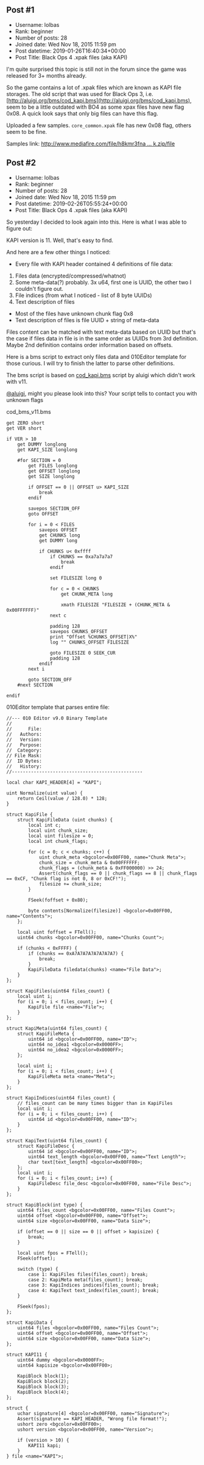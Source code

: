 ## Post #1
- Username: lolbas
- Rank: beginner
- Number of posts: 28
- Joined date: Wed Nov 18, 2015 11:59 pm
- Post datetime: 2019-01-26T16:40:34+00:00
- Post Title: Black Ops 4 .xpak files (aka KAPI)

I'm quite surprised this topic is still not in the forum since the game was released for 3+ months already.

So the game contains a lot of .xpak files which are known as KAPI file storages. The old script that was used for Black Ops 3, i.e. [http://aluigi.org/bms/cod_kapi.bms](http://aluigi.org/bms/cod_kapi.bms), seem to be a little outdated with BO4 as some xpax files have new flag 0x08. A quick look says that only big files can have this flag.

Uploaded a few samples. `core_common.xpak` file has new 0x08 flag, others seem to be fine.

Samples link: [http://www.mediafire.com/file/h8kmr3fna ... k.zip/file](http://www.mediafire.com/file/h8kmr3fnaljoofh/bo4xpak.zip/file)
## Post #2
- Username: lolbas
- Rank: beginner
- Number of posts: 28
- Joined date: Wed Nov 18, 2015 11:59 pm
- Post datetime: 2019-02-26T05:55:24+00:00
- Post Title: Black Ops 4 .xpak files (aka KAPI)

So yesterday I decided to look again into this. Here is what I was able to figure out:

KAPI version is 11. Well, that's easy to find.

And here are a few other things I noticed:

- Every file with KAPI header contained 4 definitions of file data:

1. Files data (encrypted/compressed/whatnot)
2. Some meta-data(?) probably. 3x u64, first one is UUID, the other two I couldn't figure out.
3. File indices (from what I noticed - list of 8 byte UUIDs)
4. Text description of files

- Most of the files have unknown chunk flag 0x8
- Text description of files is file UUID + string of meta-data

Files content can be matched with text meta-data based on UUID but that's the case if files data in file is in the same order as UUIDs from 3rd definition. Maybe 2nd definition contains order information based on offsets.

Here is a bms script to extract only files data and 010Editor template for those curious. I will try to finish the latter to parse other definitions.

The bms script is based on [cod_kapi.bms](https://zenhax.com/viewtopic.php?t=1723) script by aluigi which didn't work with v11.

[@aluigi](https://forum.xentax.com/memberlist.php?mode=viewprofile&u=889), might you please look into this? Your script tells to contact you with unknown flags 

cod_bms_v11.bms

```
get ZERO short
get VER short

if VER > 10
    get DUMMY longlong
    get KAPI_SIZE longlong
    
    #for SECTION = 0
        get FILES longlong
        get OFFSET longlong
        get SIZE longlong
        
        if OFFSET == 0 || OFFSET u> KAPI_SIZE
            break
        endif
        
        savepos SECTION_OFF
        goto OFFSET
        
        for i = 0 < FILES
            savepos OFFSET
            get CHUNKS long
            get DUMMY long
            
            if CHUNKS u< 0xffff
                if CHUNKS == 0xa7a7a7a7
                    break
                endif
                
                set FILESIZE long 0
                
                for c = 0 < CHUNKS
                    get CHUNK_META long
                    
                    xmath FILESIZE "FILESIZE + (CHUNK_META & 0x00FFFFFF)"
                next c
                
                padding 128
                savepos CHUNKS_OFFSET
                print "Offset %CHUNKS_OFFSET|X%"
                log "" CHUNKS_OFFSET FILESIZE
                
                goto FILESIZE 0 SEEK_CUR
                padding 128
            endif
        next i

        goto SECTION_OFF
    #next SECTION

endif

```


010Editor template that parses entire file:

```
//--- 010 Editor v9.0 Binary Template
//
//      File: 
//   Authors: 
//   Version: 
//   Purpose: 
//  Category: 
// File Mask: 
//  ID Bytes: 
//   History: 
//------------------------------------------------

local char KAPI_HEADER[4] = "KAPI";

uint Normalize(uint value) {
    return Ceil(value / 128.0) * 128;
}

struct KapiFile {
    struct KapiFileData (uint chunks) {
        local int c;
        local uint chunk_size;
        local uint filesize = 0;
        local int chunk_flags;
        
        for (c = 0; c < chunks; c++) {
            uint chunk_meta <bgcolor=0x00FF00, name="Chunk Meta">;
            chunk_size = chunk_meta & 0x00FFFFFF;
            chunk_flags = (chunk_meta & 0xFF000000) >> 24;
            Assert(chunk_flags == 0 || chunk_flags == 8 || chunk_flags == 0xCF, "Chunk flag is not 0, 8 or 0xCF!");
            filesize += chunk_size;
        }
        
        FSeek(foffset + 0x80);
        
        byte contents[Normalize(filesize)] <bgcolor=0x00FF00, name="Contents">;
    };
    
    local uint foffset = FTell();
    uint64 chunks <bgcolor=0x00FF00, name="Chunks Count">;
    
    if (chunks < 0xFFFF) {
        if (chunks == 0xA7A7A7A7A7A7A7A7) {
            break;
        }
        KapiFileData filedata(chunks) <name="File Data">;
    }
};

struct KapiFiles(uint64 files_count) {
    local uint i;
    for (i = 0; i < files_count; i++) {
        KapiFile file <name="File">;
    }
};

struct KapiMeta(uint64 files_count) {
    struct KapiFileMeta {
        uint64 id <bgcolor=0x00FF00, name="ID">;
        uint64 no_idea1 <bgcolor=0x0000FF>;
        uint64 no_idea2 <bgcolor=0x0000FF>;
    };
    
    local uint i;
    for (i = 0; i < files_count; i++) {
        KapiFileMeta meta <name="Meta">;
    }
};

struct KapiIndices(uint64 files_count) {
    // files_count can be many times bigger than in KapiFiles
    local uint i;
    for (i = 0; i < files_count; i++) {
        uint64 id <bgcolor=0x00FF00, name="ID">;
    }
};

struct KapiText(uint64 files_count) {
    struct KapiFileDesc {
        uint64 id <bgcolor=0x00FF00, name="ID">;
        uint64 text_length <bgcolor=0x00FF00, name="Text Length">;
        char text[text_length] <bgcolor=0x00FF00>;
    };
    local uint i;
    for (i = 0; i < files_count; i++) {
        KapiFileDesc file_desc <bgcolor=0x00FF00, name="File Desc">;
    }
};

struct KapiBlock(int type) {
    uint64 files_count <bgcolor=0x00FF00, name="Files Count">;
    uint64 offset <bgcolor=0x00FF00, name="Offset">;
    uint64 size <bgcolor=0x00FF00, name="Data Size">;
    
    if (offset == 0 || size == 0 || offset > kapisize) {
        break;
    }
    
    local uint fpos = FTell();
    FSeek(offset);
    
    switch (type) {
        case 1: KapiFiles files(files_count); break;
        case 2: KapiMeta meta(files_count); break;
        case 3: KapiIndices indices(files_count); break;
        case 4: KapiText text_index(files_count); break;
    }
    
    FSeek(fpos);
};

struct KapiData {
    uint64 files <bgcolor=0x00FF00, name="Files Count">;
    uint64 offset <bgcolor=0x00FF00, name="Offset">;
    uint64 size <bgcolor=0x00FF00, name="Data Size">;
};

struct KAPI11 {
    uint64 dummy <bgcolor=0x0000FF>;
    uint64 kapisize <bgcolor=0x00FF00>;
    
    KapiBlock block(1);
    KapiBlock block(2);
    KapiBlock block(3);
    KapiBlock block(4);
};

struct {
    uchar signature[4] <bgcolor=0x00FF00, name="Signature">;
    Assert(signature == KAPI_HEADER, "Wrong file format!");
    ushort zero <bgcolor=0x00FF00>;
    ushort version <bgcolor=0x00FF00, name="Version">;
    
    if (version > 10) {
        KAPI11 kapi;
    }
} file <name="KAPI">;

```
